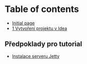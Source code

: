 # Table of contents

* [Initial page](README.md)
* [1 Vytvoření projektu v Idea](1.-vytvoreni-projektu-v-idea.md)

## Předpoklady pro tutorial

* [Instalace serveru Jetty](predpoklady-pro-tutorial/instalace-serveru-jetty.md)

